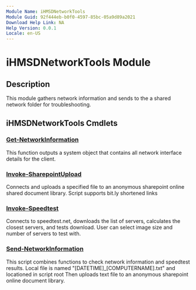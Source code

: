 ```yaml
---
Module Name: iHMSDNetworkTools
Module Guid: 92f444eb-b0f0-4597-85bc-05a9d89a2021
Download Help Link: NA
Help Version: 0.0.1
Locale: en-US
---
```


# iHMSDNetworkTools Module
## Description
This module gathers network information and sends to the a shared network folder for troubleshooting.

## iHMSDNetworkTools Cmdlets
### [Get-NetworkInformation](Get-NetworkInformation.md)
This function outputs a system object that contains all network interface details for the client.

### [Invoke-SharepointUpload](Invoke-SharepointUpload.md)
Connects and uploads a specified file to an anonymous sharepoint online shared document library.
Script supports bit.ly shortened links

### [Invoke-Speedtest](Invoke-Speedtest.md)
Connects to speedtest.net, downloads the list of servers, calculates the closest servers, and tests download.
User can select image size and number of servers to test with.

### [Send-NetworkInformation](Send-NetworkInformation.md)
This script combines functions to check network information and speedtest results.
Local file is named "[DATETIME]_[COMPUTERNAME].txt" and locationed in script root
Then uploads text file to an anonymous sharepoint online document library.


